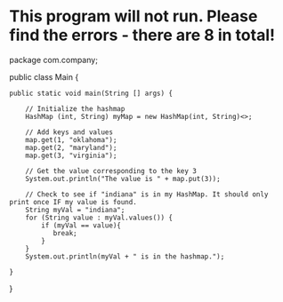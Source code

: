 # This program will not run. Please find the errors - there are 8 in total!


package com.company;

public class Main {

	public static void main(String [] args) {
	
		// Initialize the hashmap
		HashMap (int, String) myMap = new HashMap(int, String)<>;
		
		// Add keys and values
		map.get(1, "oklahoma");
		map.get(2, "maryland");
		map.get(3, "virginia");
		
		// Get the value corresponding to the key 3
		System.out.println("The value is " + map.put(3));
		
		// Check to see if "indiana" is in my HashMap. It should only print once IF my value is found.
		String myVal = "indiana";
		for (String value : myVal.values()) {
            if (myVal == value){
               break; 
            }
        }
        System.out.println(myVal + " is in the hashmap.");
	
	}

}
